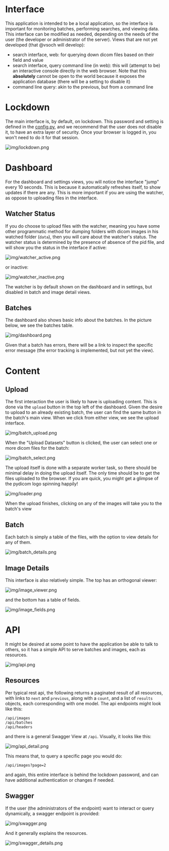 # Interface
This application is intended to be a local application, so the interface is important for monitoring batches, performing searches, and viewing data. This interface can be modified as needed, depending on the needs of the user (the developer or administrator of the server). Views that are not yet developed (that @vsoch will develop):

  - search interface, web: for querying down dicom files based on their field and value
  - search interface, query command line (in web): this will (attempt to be) an interactive console directly in the web browser. Note that this **absolutely** cannot be open to the world because it exposes the application database (there will be a setting to disable it)
  - command line query: akin to the previous, but from a command line

# Lockdown
The main interface is, by default, on lockdown. This password and setting is defined in the [config.py](../dicomdb/settings/config.py), and we recommend that the user does not disable it, to have an extra layer of security. Once your browser is logged in, you won't need to do it for that session.

![img/lockdown.png](img/lockdown.png)


# Dashboard
For the dashboard and settings views, you will notice the interface "jump" every 10 seconds. This is because it automatically refreshes itself, to show updates if there are any. This is more important if you are using the watcher, as oppose to uploading files in the interface.


## Watcher Status
If you do choose to upload files with the watcher, meaning you have some other programmatic method for dumping folders with dicom images in his watched folder (`data`), then you will care about the watcher's status. The watcher status is determined by the presence of absence of the pid file, and will show you the status in the interface if active:

![img/watcher_active.png](img/watcher_active.png)

or inactive:

![img/watcher_inactive.png](img/watcher_inactive.png)

The watcher is by default shown on the dashboard and in settings, but disabled in batch and image detail views.


## Batches
The dashboard also shows basic info about the batches.  In the picture below, we see the batches table. 

![img/dashboard.png](img/dashboard.png)

Given that a batch has errors, there will be a link to inspect the specific error message (the error tracking is implemented, but not yet the view).


# Content

## Upload

The first interaction the user is likely to have is uploading content. This is done via the `upload` button in the top left of the dashboard. Given the desire to upload to an already existing batch, the user can find the same button in the batch's main view. When we click from either view, we see the upload interface. 

![img/batch_upload.png](img/batch_upload.png)

When the "Upload Datasets" button is clicked, the user can select one or more dicom files for the batch:

![img/batch_select.png](img/batch_select.png)

The upload itself is done with a separate worker task, so there should be minimal delay in doing the upload itself. The only time should be to get the files uploaded to the browser. If you are quick, you might get a glimpse of the pydicom logo spinning happily!

![img/loader.png](img/loader.png)

When the upload finishes, clicking on any of the images will take you to the batch's view

## Batch
Each batch is simply a table of the files, with the option to view details for any of them.


![img/batch_details.png](img/batch_details.png)


## Image Details
This interface is also relatively simple. The top has an orthogonal viewer:

![img/image_viewer.png](img/image_viewer.png)

and the bottom has a table of fields.

![img/image_fields.png](img/image_fields.png)



# API
It might be desired at some point to have the application be able to talk to others, so it has a simple API to serve batches and images, each as resources. 

![img/api.png](img/api.png)


## Resources
Per typical rest api, the following returns a paginated result of all resources, with links to `next` and `previous`, along with a `count`, and a list of `results` objects, each corresponding with one model. The api endpoints might look like this:

```
/api/images
/api/batches
/api/headers
```

and there is a general Swagger View at `/api`. Visually, it looks like this:

![img/api_detail.png](img/api_detail.png)

This means that, to query a specific page you would do:

```
/api/images?page=2
```

and again, this entire interface is behind the lockdown password, and can have additional authentication or changes if needed.


## Swagger
If the user (the administrators of the endpoint) want to interact or query dynamically, a swagger endpoint is provided:

![img/swagger.png](img/swagger.png)

And it generally explains the resources.


![img/swagger_details.png](img/swagger_details.png)
